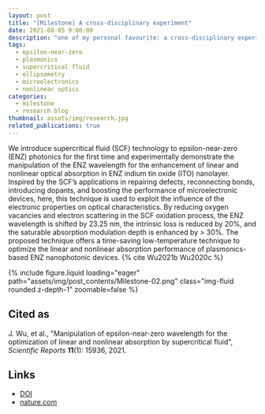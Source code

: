 ```yaml
---
layout: post
title: "[Milestone] A cross-disciplinary experiment"
date: 2021-08-05 9:00:00
description: "one of my personal favourite: a cross-disciplinary experiment"
tags:
  - epsilon-near-zero
  - plasmonics
  - supercritical fluid
  - ellipsometry
  - microelectronics
  - nonlinear optics
categories:
  - milestone
  - research blog
thumbnail: assets/img/research.jpg
related_publications: true
---
```


We introduce supercritical fluid (SCF) technology to epsilon-near-zero (ENZ) photonics for the first time and experimentally demonstrate the manipulation of the ENZ wavelength for the enhancement of linear and nonlinear optical absorption in ENZ indium tin oxide (ITO) nanolayer. Inspired by the SCF’s applications in repairing defects, reconnecting bonds, introducing dopants, and boosting the performance of microelectronic devices, here, this technique is used to exploit the influence of the electronic properties on optical characteristics. By reducing oxygen vacancies and electron scattering in the SCF oxidation process, the ENZ wavelength is shifted by 23.25 nm, the intrinsic loss is reduced by 20%, and the saturable absorption modulation depth is enhanced by > 30%. The proposed technique offers a time-saving low-temperature technique to optimize the linear and nonlinear absorption performance of plasmonics-based ENZ nanophotonic devices. {% cite Wu2021b Wu2020c %}

<div class="row mt-3">
    <div class="col-sm mt-3 mt-md-0">
        {% include figure.liquid loading="eager" path="assets/img/post_contents/Milestone-02.png" class="img-fluid rounded z-depth-1" zoomable=false %}
    </div>
</div>

## Cited as

J. Wu, et al., "Manipulation of epsilon-near-zero wavelength for the optimization of linear and nonlinear absorption by supercritical fluid", _Scientific Reports_ **11**(1): 15936, 2021.

## Links

- [DOI](https://doi.org/10.1038/s41598-021-95513-6)
- [nature.com](https://www.nature.com/articles/s41598-021-95513-6)
